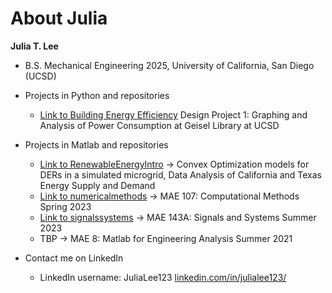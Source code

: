 # About Julia

**Julia T. Lee**

- B.S. Mechanical Engineering 2025, University of California, San Diego (UCSD)

- Projects in Python and repositories
  - [Link to Building Energy Efficiency](https://github.com/jubileea/BuildingEnergyEfficiency) Design Project 1: Graphing and Analysis of Power Consumption at Geisel Library at UCSD

- Projects in Matlab and repositories
  - [Link to RenewableEnergyIntro](https://github.com/jubileea/RenewableEnergyIntro)  -> Convex Optimization models for DERs in a simulated microgrid, Data Analysis of California and Texas Energy Supply and Demand
  - [Link to numericalmethods](https://github.com/jubileea/numericalmethods)  -> MAE 107: Computational Methods Spring 2023
  - [Link to signalssystems](https://github.com/jubileea/signalssystems) -> MAE 143A: Signals and Systems Summer 2023
  - TBP -> MAE 8: Matlab for Engineering Analysis Summer 2021
 
- Contact me on LinkedIn
  - LinkedIn username: JuliaLee123 [linkedin.com/in/julialee123/](https://linkedin.com/in/julialee123/)

